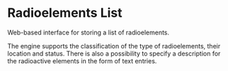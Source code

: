 Radioelements List
==================

Web-based interface for storing a list of radioelements.

The engine supports the classification of the type of radioelements, their location and status. There is also a possibility to specify a description for the radioactive elements in the form of text entries.
